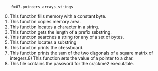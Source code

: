         0x07-pointers_arrays_strings
0) This function fills memory with a constant byte.
1) This function copies memory area.
2) This function locates a character in a string.
3) This function gets the length of a prefix substring.
4) This function searches a string for any of a set of bytes.
5) This function  locates a substring
6) This function prints the chessboard.
7) This function prints the sum of the two diagonals of a square matrix of integers.8) This function sets the value of a pointer to a char.
9) This  file contains the password for the crackme2 executable.

